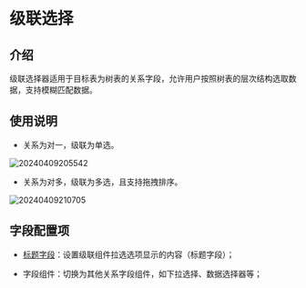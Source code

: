 # 级联选择

## 介绍

级联选择器适用于目标表为树表的关系字段，允许用户按照树表的层次结构选取数据，支持模糊匹配数据。

## 使用说明

- 关系为对一，级联为单选。

![20240409205542](https://nocobase-docs.oss-cn-beijing.aliyuncs.com/20240409205542.png)

- 关系为对多，级联为多选，且支持拖拽排序。

![20240409210705](https://nocobase-docs.oss-cn-beijing.aliyuncs.com/20240409210705.png)

## 字段配置项

- [标题字段](/handbook/ui/fields/field-settings/title-field)：设置级联组件拉选选项显示的内容（标题字段）；

- 字段组件：切换为其他关系字段组件，如下拉选择、数据选择器等；
